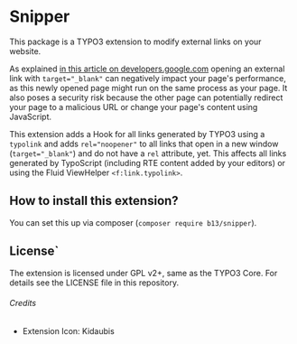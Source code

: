 # Snipper

This package is a TYPO3 extension to modify external links on your website.

As explained [in this article on developers.google.com](https://developers.google.com/web/tools/lighthouse/audits/noopener)
opening an external link with `target="_blank"` can negatively impact your page's performance, as this newly opened page 
might run on the same process as your page. It also poses a security risk because the other page can potentially redirect 
your page to a malicious URL or change your page's content using JavaScript.

This extension adds a Hook for all links generated by TYPO3 using a `typolink` and adds `rel="noopener"` to all
links that open in a new window (`target="_blank"`) and do not have a `rel` attribute, yet. This affects all links 
generated by TypoScript (including RTE content added by your editors) or using the Fluid ViewHelper `<f:link.typolink>`.

## How to install this extension?

You can set this up via composer (`composer require b13/snipper`).

## License`

The extension is licensed under GPL v2+, same as the TYPO3 Core.
For details see the LICENSE file in this repository.


###### Credits

* Extension Icon: Kidaubis